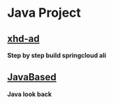 # Java Project
## [xhd-ad](https://github.com/Bigdongzai/Java/tree/master/xhd-ad)
   **Step by step build springcloud ali**
## [JavaBased](https://github.com/Bigdongzai/Java/tree/master/JavaBased)
   **Java look back**
